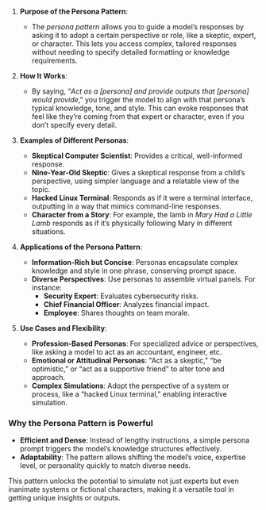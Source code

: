 1. **Purpose of the Persona Pattern**:
    
    - The _persona pattern_ allows you to guide a model’s responses by asking it to adopt a certain perspective or role, like a skeptic, expert, or character. This lets you access complex, tailored responses without needing to specify detailed formatting or knowledge requirements.
2. **How It Works**:
    
    - By saying, “_Act as a [persona] and provide outputs that [persona] would provide_,” you trigger the model to align with that persona’s typical knowledge, tone, and style. This can evoke responses that feel like they’re coming from that expert or character, even if you don’t specify every detail.
3. **Examples of Different Personas**:
    
    - **Skeptical Computer Scientist**: Provides a critical, well-informed response.
    - **Nine-Year-Old Skeptic**: Gives a skeptical response from a child’s perspective, using simpler language and a relatable view of the topic.
    - **Hacked Linux Terminal**: Responds as if it were a terminal interface, outputting in a way that mimics command-line responses.
    - **Character from a Story**: For example, the lamb in _Mary Had a Little Lamb_ responds as if it’s physically following Mary in different situations.
4. **Applications of the Persona Pattern**:
    
    - **Information-Rich but Concise**: Personas encapsulate complex knowledge and style in one phrase, conserving prompt space.
    - **Diverse Perspectives**: Use personas to assemble virtual panels. For instance:
        - **Security Expert**: Evaluates cybersecurity risks.
        - **Chief Financial Officer**: Analyzes financial impact.
        - **Employee**: Shares thoughts on team morale.
5. **Use Cases and Flexibility**:
    
    - **Profession-Based Personas**: For specialized advice or perspectives, like asking a model to act as an accountant, engineer, etc.
    - **Emotional or Attitudinal Personas**: "Act as a skeptic," “be optimistic,” or “act as a supportive friend” to alter tone and approach.
    - **Complex Simulations**: Adopt the perspective of a system or process, like a “hacked Linux terminal,” enabling interactive simulation.

### Why the Persona Pattern is Powerful

- **Efficient and Dense**: Instead of lengthy instructions, a simple persona prompt triggers the model’s knowledge structures effectively.
- **Adaptability**: The pattern allows shifting the model’s voice, expertise level, or personality quickly to match diverse needs.

This pattern unlocks the potential to simulate not just experts but even inanimate systems or fictional characters, making it a versatile tool in getting unique insights or outputs.